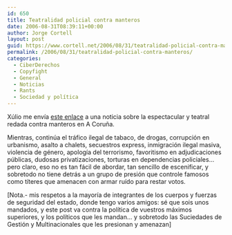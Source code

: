 ```yaml
---
id: 650
title: Teatralidad policial contra manteros
date: 2006-08-31T08:39:11+00:00
author: Jorge Cortell
layout: post
guid: https://www.cortell.net/2006/08/31/teatralidad-policial-contra-manteros/
permalink: /2006/08/31/teatralidad-policial-contra-manteros/
categories:
  - CiberDerechos
  - Copyfight
  - General
  - Noticias
  - Rants
  - Sociedad y polí­tica
---
```

Xúlio me enví­a <a target="_blank" title="redada en A Coruña" href="https://www.laopinioncoruna.es/secciones/noticia.jsp?pNumEjemplar=2138&pIdSeccion=2&pIdNoticia=68162&pVar=1156911978375">este enlace</a> a una noticia sobre la espectacular y teatral redada contra manteros en A Coruña.

Mientras, continúa el tráfico ilegal de tabaco, de drogas, corrupción en urbanismo, asalto a chalets, secuestros express, inmigración ilegal masiva, violencia de género, apologí­a del terrorismo, favoritismo en adjudicaciones públicas, dudosas privatizaciones, torturas en dependencias policiales... pero claro, eso no es tan fácil de abordar, tan sencillo de escenificar, y sobretodo no tiene detrás a un grupo de presión que controle famosos como tí­teres que amenacen con armar ruí­do para restar votos.

[Nota.- mis respetos a la mayorí­a de integrantes de los cuerpos y fuerzas de seguridad del estado, donde tengo varios amigos: sé que sois unos mandados, y este post va contra la polí­tica de vuestros máximos superiores, y los polí­ticos que les mandan... y sobretodo las Suciedades de Gestión y Multinacionales que les presionan y amenazan]
